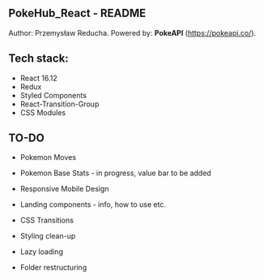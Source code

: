 ## PokeHub_React - README

Author: Przemysław Reducha.
Powered by: **PokeAPI** (https://pokeapi.co/).

## Tech stack:

-   React 16.12
-   Redux
-   Styled Components
-   React-Transition-Group
-   CSS Modules

## TO-DO

-   Pokemon Moves
-   Pokemon Base Stats - in progress, value bar to be added

-   Responsive Mobile Design

-   Landing components - info, how to use etc.
-   CSS Transitions
-   Styling clean-up
-   Lazy loading

-   Folder restructuring
